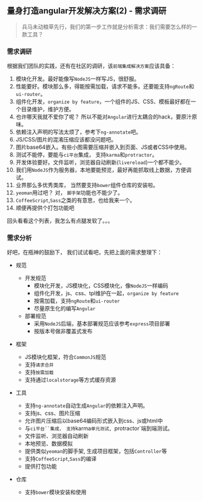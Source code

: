 ## 量身打造angular开发解决方案(2) - 需求调研

> 兵马未动粮草先行，我们的第一步工作就是分析需求：我们需要怎么样的一款工具？

### 需求调研

根据我们团队的实践，还有在社区的调研，该`前端集成解决方案`应该具备：

1. 模块化开发。最好能像写`NodeJS`一样写JS，很舒服。
2. 性能要好。模块那么多，得能按需加载，请求不能多。还要能支持`ngRoute`和`ui-router`。
3. 组件化开发，`organize by feature`，一个组件的JS、CSS、模板最好都在一个目录维护，维护方便。
4. 也许哪天我就不爱你了呢？ 所以不能对`Angular`进行太耦合的hack，要原汁原味。
5. 依赖注入声明的写法太烦了，参考下`ng-annotate`吧。
6. JS/CSS/图片的混淆压缩应该都没问题吧。
7. 图片base64嵌入。有些小图需要压缩并嵌入到页面、JS或者CSS中使用。
8. 测试不能停，要能与`ci平台`集成， 支持`karma`和`protractor`。
9. 开发体验要好。文件监听，浏览器自动刷新(`livereload`)一个都不能少。
10. 我们用`NodeJS`作为服务器，本地要能预览，最好再能抓取线上数据，方便调试。
11. 业界那么多优秀类库， 当然要支持`bower`组件仓库的安装啦。
12. `yeoman`用过吧？ 对， `脚手架`功能也不能少了。
13. `CoffeeScript`,`Sass`之类的有意思，也给我来一个。
14. 顺便再提供个打包功能吧

回头看看这个列表，我怎么有点腿发软了。。。

### 需求分析

好吧，在瓶神的鼓励下， 我们试试看吧，先把上面的需求整理下：

- 规范
  - 开发规范
    - 模块化开发，JS模块化，CSS模块化，像`NodeJS`一样编码
    - 组件化开发，js、css、tpl维护在一起，`organize by feature`
    - 按需加载，支持`ngRoute`和`ui-router`
    - 尽量原生化的编写`Angular`
  - 部署规范
    - 采用`NodeJS`后端，基本部署规范应该参考`express`项目部署
    - 按版本号做非覆盖式发布

- 框架
  - JS模块化框架，符合`CommonJS`规范
  - 支持`请求合并`
  - 支持`按需加载`
  - 支持通过`localstorage`等方式缓存资源

- 工具
  - 支持`ng-annotate`自动生成`Angular`的依赖注入声明。
  - 支持js、css、图片压缩
  - 允许图片压缩后以base64编码形式嵌入到css、js或html中
  - 与`ci平台``集成， 支持`karma`单元测试, `protractor`端到端测试。
  - 文件监听、浏览器自动刷新
  - 本地预览、数据模拟
  - 提供类似`yeoman`的脚手架, 生成项目框架，包括`Controller`等
  - 支持`CoffeeScript`,`Sass`的编译
  - 提供打包功能

- 仓库
  - 支持`bower`模块安装和使用
